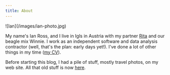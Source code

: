 ```yaml
---
title: About
---
```


<div class="img-right-sm">![Ian](/images/ian-photo.jpg)</div>

My name's Ian Ross, and I live in Igls in Austria with my partner
[Rita](http://www.wania.net) and our beagle mix Winnie.  I work as an
independent software and data analysis contractor (well, that's the
plan: early days yet!).  I've done a lot of other things in my time
([my CV](/files/cv.pdf)).

Before starting this blog, I had a pile of stuff, mostly travel
photos, on my web site.  All that old stuff is now [here](/old-stuff).
